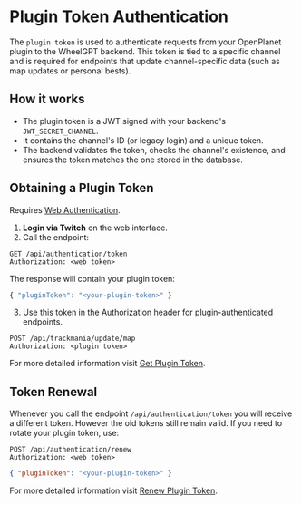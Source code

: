 # Plugin Token Authentication

The `plugin token` is used to authenticate requests from your OpenPlanet plugin to the WheelGPT backend.
This token is tied to a specific channel and is required for endpoints that update channel-specific data (such as map updates or personal bests).

## How it works

- The plugin token is a JWT signed with your backend's `JWT_SECRET_CHANNEL`.
- It contains the channel's ID (or legacy login) and a unique token.
- The backend validates the token, checks the channel's existence, and ensures the token matches the one stored in the database.

## Obtaining a Plugin Token

Requires [Web Authentication](./web.md).

1. **Login via Twitch** on the web interface.
2. Call the endpoint:

```http
GET /api/authentication/token
Authorization: <web token>
```

The response will contain your plugin token:

```js
{ "pluginToken": "<your-plugin-token>" }
```

3. Use this token in the Authorization header for plugin-authenticated endpoints.

```http
POST /api/trackmania/update/map
Authorization: <plugin token>
```

For more detailed information visit [Get Plugin Token](../endpoints/authentication/token.md).

## Token Renewal

Whenever you call the endpoint `/api/authentication/token` you will receive a different token. However the old tokens still remain valid.
If you need to rotate your plugin token, use:

```http
POST /api/authentication/renew
Authorization: <web token>
```

```json
{ "pluginToken": "<your-plugin-token>" }
```

For more detailed information visit [Renew Plugin Token](../endpoints/authentication/renew.md).
